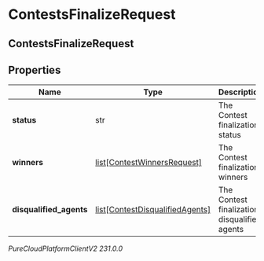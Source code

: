 # ContestsFinalizeRequest

## ContestsFinalizeRequest

## Properties

|Name | Type | Description | Notes|
|------------ | ------------- | ------------- | -------------|
| **status** | str | The Contest finalization status | |
| **winners** | [list[ContestWinnersRequest]](ContestWinnersRequest) | The Contest finalization winners | [optional] |
| **disqualified_agents** | [list[ContestDisqualifiedAgents]](ContestDisqualifiedAgents) | The Contest finalization disqualified agents | [optional] |



_PureCloudPlatformClientV2 231.0.0_
